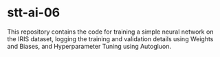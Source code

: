 # stt-ai-06
This repository contains the code for training a simple neural network on the IRIS dataset, logging the training and validation details using Weights and Biases, and Hyperparameter Tuning using Autogluon.
